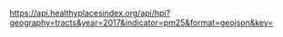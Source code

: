 https://api.healthyplacesindex.org/api/hpi?geography=tracts&year=2017&indicator=pm25&format=geojson&key=


